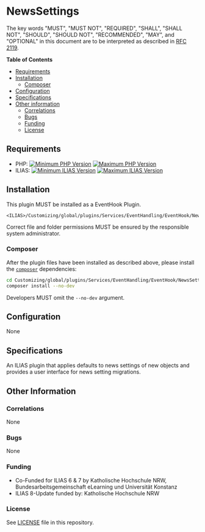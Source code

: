 # NewsSettings

The key words "MUST", "MUST NOT", "REQUIRED", "SHALL", "SHALL NOT", "SHOULD",
"SHOULD NOT", "RECOMMENDED", "MAY", and "OPTIONAL"
in this document are to be interpreted as described in
[RFC 2119](https://www.ietf.org/rfc/rfc2119.txt).

**Table of Contents**

* [Requirements](#requirements)
* [Installation](#installation)
  * [Composer](#composer)
* [Configuration](#configuration)
* [Specifications](#specifications)
* [Other information](#other-information)
  * [Correlations](#correlations)
  * [Bugs](#bugs)
  * [Funding](#funding)
  * [License](#license)

## Requirements

* PHP: [![Minimum PHP Version](https://img.shields.io/badge/Minimum_PHP-7.4.x-blue.svg)](https://php.net/) [![Maximum PHP Version](https://img.shields.io/badge/Maximum_PHP-8.0.x-blue.svg)](https://php.net/)
* ILIAS: [![Minimum ILIAS Version](https://img.shields.io/badge/Minimum_ILIAS-8.0-orange.svg)](https://ilias.de/) [![Maximum ILIAS Version](https://img.shields.io/badge/Maximum_ILIAS-8.999-orange.svg)](https://ilias.de/)

## Installation

This plugin MUST be installed as a EventHook Plugin.

	<ILIAS>/Customizing/global/plugins/Services/EventHandling/EventHook/NewsSettings

Correct file and folder permissions MUST be
ensured by the responsible system administrator.

### Composer

After the plugin files have been installed as described above,
please install the [`composer`](https://getcomposer.org/) dependencies:

```bash
cd Customizing/global/plugins/Services/EventHandling/EventHook/NewsSettings
composer install --no-dev
```

Developers MUST omit the `--no-dev` argument.

## Configuration

None

## Specifications

An ILIAS plugin that applies defaults to news settings of new objects and provides
a user interface for news setting migrations.

## Other Information

### Correlations

None

### Bugs

None

### Funding

* Co-Funded for ILIAS 6 & 7 by Katholische Hochschule NRW, Bundesarbeitsgemeinschaft eLearning und Universität Konstanz
* ILIAS 8-Update funded by: Katholische Hochschule NRW

### License

See [LICENSE](./LICENSE) file in this repository.
